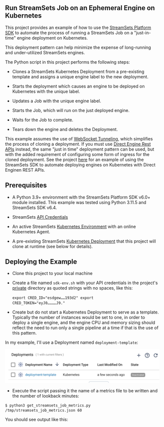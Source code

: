 ## Run StreamSets Job on an Ephemeral Engine on Kubernetes
This project provides an example of how to use the [StreamSets Platform SDK](https://docs.streamsets.com/platform-sdk/latest/index.html) to automate the process of running a StreamSets Job on a "just-in-time" engine deployment on Kubernetes. 

This deployment pattern can help minimize the expense of long-running and under-utilized StreamSets engines. 

The Python script in this project performs the following steps:

- Clones a StreamSets Kubernetes Deployment from a pre-existing template and assigns a unique engine label to the new deployment.

- Starts the deployment which causes an engine to be deployed on Kubernetes with the unique label.

- Updates a Job with the unique engine label.

- Starts the Job, which will run on the just deployed engine.

- Waits for the Job to complete.

- Tears down the engine and deletes the Deployment.

This example assumes the use of [WebSocket Tunneling](https://docs.streamsets.com/portal/platform-controlhub/controlhub/UserGuide/Engines/Communication.html#concept_hbg_fq3_34b), which simplifies the process of cloning a deployment. If you must use [Direct Engine Rest APIs](https://docs.streamsets.com/portal/platform-controlhub/controlhub/UserGuide/Engines/Communication.html#concept_dt2_hq3_34b) instead, the same "just in time" deployment pattern can be used, but with the added requirement of configuring some form of ingress for the cloned deployment. See the project [here](https://github.com/streamsets/streamsets-sdk-k8s-deployment-with-ingress/blob/main/README.md) for an example of using the StreamSets SDK to automate deploying engines on Kubernetes with Direct Enginen REST APIs.



## Prerequisites

- A Python 3.9+ environment with the StreamSets Platform SDK v6.0+ module installed. This example was tested using Python 3.11.5 and StreamSets SDK v6.4.

- StreamSets [API Credentials](https://docs.streamsets.com/portal/platform-controlhub/controlhub/UserGuide/OrganizationSecurity/APICredentials_title.html#concept_vpm_p32_qqb)

- An active StreamSets [Kubernetes Environment](https://docs.streamsets.com/portal/platform-controlhub/controlhub/UserGuide/Environments/Kubernetes.html#concept_l1w_h4g_2vb) with an online Kubernetes Agent. 

- A pre-existing StreamSets [Kubernetes Deployment](https://docs.streamsets.com/portal/platform-controlhub/controlhub/UserGuide/Deployments/Kubernetes.html#concept_ec3_cqg_hvb) that this project will clone at runtime (see below for details).



## Deploying the Example


- Clone this project to your local machine

- Create a file named <code>sdk-env.sh</code> with your API credentials in the project's [private](private) directory as quoted strings with no spaces, like this:

	<code>export CRED_ID="esdgew……193d2"
	export CRED_TOKEN="eyJ0…………J9."</code>
	
- Create but do not start a Kubernetes Deployment to serve as a template.  Typically the number of instances would be set to one, in order to deploy a single engine, and the engine CPU and memory sizing should reflect the need to run only a single pipeline at a time if that is the use of this pattern.

In my example, I'll use a Deployment named <code>deployment-template</code>:

<img src="images/deployment-template.png" alt="deployment-template" width="700"/>


	
	

- Execute the script passing it the name of a metrics file to be written and the number of lookback minutes:

```
$ python3 get_streamsets_job_metrics.py /tmp/streamsets_job_metrics.json 60
```

You should see output like this: